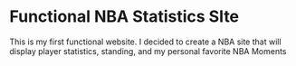 # Functional NBA Statistics SIte

This is my first functional website. I decided to create a NBA site that will display player statistics, standing, and my personal favorite NBA Moments



